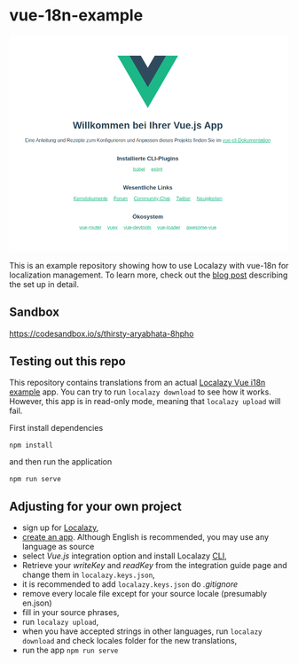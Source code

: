 # vue-18n-example
![Vue Starter in German](./src/assets/vue-starter-german.png)

This is an example repository showing how to use Localazy with vue-18n for localization management.
To learn more, check out the [blog post](https://localazy.com/blog/how-to-localize-vuejs-app-with-vue-i18n-and-localazy) describing the set up in detail.

## Sandbox
https://codesandbox.io/s/thirsty-aryabhata-8hpho

## Testing out this repo
This repository contains translations from an actual [Localazy Vue i18n example](https://localazy.com/p/vue-i18-example) app. You can try to run `localazy download` to see how it works. However, this app is in read-only mode, meaning that `localazy upload` will fail. 

First install dependencies
```
npm install
```

and then run the application
```
npm run serve
```

## Adjusting for your own project

- sign up for [Localazy](https://localazy.com/register),
- [create an app](https://localazy.com/my/create). Although English is recommended, you may use any language as source 
- select *Vue.js* integration option and install Localazy [CLI](https://testing.localazy.com/docs/cli/installation),
- Retrieve your _writeKey_ and _readKey_ from the integration guide page and change them in `localazy.keys.json`,
- it is recommended to add `localazy.keys.json` do _.gitignore_
- remove every locale file except for your source locale (presumably en.json)
- fill in your source phrases,
- run `localazy upload`,
- when you have accepted strings in other languages, run `localazy download` and check locales folder for the new translations,
-  run the app `npm run serve`
